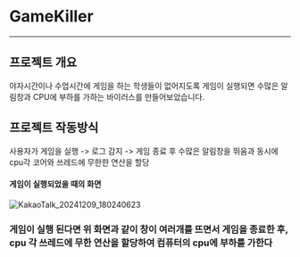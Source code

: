 # GameKiller 

---

## 프로젝트 개요
야자시간이나 수업시간에 게임을 하는 학생들이 없어지도록 게임이 실행되면 수많은 알림창과 CPU에 부하를 가하는 바이러스를 만들어보았습니다.

## 프로젝트 작동방식
사용자가 게임을 실행 -> 로그 감지 -> 게임 종료 후 수많은 알림창을 뛰움과 동시에 cpu각 코어와 쓰레드에 무한한 연산을 할당

#### 게임이 실행되었을 때의 화면 
![KakaoTalk_20241209_180240623](https://github.com/user-attachments/assets/85b8f25b-5a24-4bd4-affd-cb3323d2e298)
### 게임이 실행 된다면 위 화면과 같이 창이 여러개를 뜨면서 게임을 종료한 후, cpu 각 쓰레드에 무한 연산을 할당하여 컴퓨터의 cpu에 부하를 가한다

